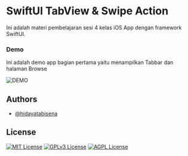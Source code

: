 # SwiftUI TabView & Swipe Action

Ini adalah materi pembelajaran sesi 4 kelas iOS App dengan framework SwiftUI.

### Demo

Ini adalah demo app bagian pertama yaitu menampilkan Tabbar dan halaman Browse

![DEMO](https://res.cloudinary.com/moyadev/image/upload/v1670305897/iSwift/sesi4/Preview_lkmc57.png)

## Authors

- [@hidayatabisena](https://github.com/hidayatabisena)

## License

[![MIT License](https://img.shields.io/badge/License-MIT-green.svg)](https://choosealicense.com/licenses/mit/)
[![GPLv3 License](https://img.shields.io/badge/License-GPL%20v3-yellow.svg)](https://opensource.org/licenses/)
[![AGPL License](https://img.shields.io/badge/license-AGPL-blue.svg)](http://www.gnu.org/licenses/agpl-3.0)
